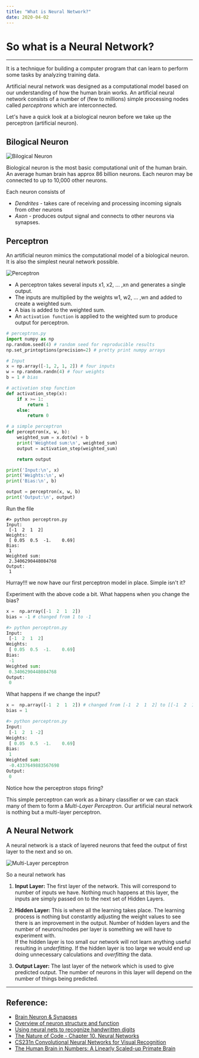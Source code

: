 ```yaml
---
title: "What is Neural Network?"
date: 2020-04-02
---	
```


# So what is a Neural Network?
---

It is a technique for building a computer program that can learn to perform some tasks by analyzing training data.

Artificial neural network was designed as a computational model based on our understanding of how the human brain works.
An artificial neural network consists of a number of (few to millions) simple processing nodes called *perceptrons* which are interconnected.

Let's have a quick look at a biological neuron before we take up the perceptron (artificial neuron).

## Bilogical Neuron

![Bilogical Neuron](/images/c_00/biological_neuron.svg)

Biological neuron is the most basic computational unit of the human brain.
An average human brain has approx 86 billion neurons. Each neuron may be connected to up to 10,000 other neurons.

Each neuron consists of
* *Dendrites* - takes care of receiving and processing incoming signals from other neurons
* *Axon* - produces output signal and connects to other neurons via synapses.

## Perceptron

An artificial neuron mimics the computational model of a biological neuron. It is also the simplest neural network possible.

![Perceptron](/images/c_01/perceptron.png)

* A perceptron takes several inputs x1, x2, ... ,xn and generates a single output.
* The inputs are multiplied by the weights w1, w2, ... ,wn and added to create a weighted sum.
* A bias is added to the weighted sum.
* An `activation function` is applied to the weighted sum to produce output for perceptron.

```python
# perceptron.py
import numpy as np
np.random.seed(4) # random seed for reproducible results
np.set_printoptions(precision=2) # pretty print numpy arrays

# Input
x = np.array([-1, 2, 1, 2]) # four inputs
w = np.random.randn(4) # four weights
b = 1 # bias

# activation step function
def activation_step(x):
    if x >= 1:
        return 1
    else:
        return 0

# a simple perceptron
def perceptron(x, w, b):
    weighted_sum = x.dot(w) + b
    print('Weighted sum:\n', weighted_sum)
    output = activation_step(weighted_sum)

    return output

print('Input:\n', x)
print('Weights:\n', w)
print('Bias:\n', b)

output = perceptron(x, w, b)
print('Output:\n', output)
```

Run the file 

```
#> python perceptron.py
Input:
 [-1  2  1  2]
Weights:
 [ 0.05  0.5  -1.    0.69]
Bias:
 1
Weighted sum:
 2.3406290448084768
Output:
 1
```

Hurray!!! we now have our first perceptron model in place. Simple isn't it?

Experiment with the above code a bit. 
What happens when you change the bias?

```python
x =  np.array([-1  2  1  2])
bias = -1 # changed from 1 to -1
```

```python
#> python perceptron.py
Input:
 [-1  2  1  2]
Weights:
 [ 0.05  0.5  -1.    0.69]
Bias:
 -1
Weighted sum:
 0.3406290448084768
Output:
 0
```

What happens if we change the input?

```python
x =  np.array([-1  2  1  2]) # changed from [-1  2  1  2] to [[-1  2  1  -2]]
bias = 1
```

```python
#> python perceptron.py
Input:
 [-1  2  1 -2]
Weights:
 [ 0.05  0.5  -1.    0.69]
Bias:
 1
Weighted sum:
 -0.4337649883567698
Output:
 0
```

Notice how the perceptron stops firing?

This simple perceptron can work as a binary classifier or we can stack many of them to form a *Multi-Layer Perceptron*.
Our artificial neural network is nothing but a multi-layer perceptron.

## A Neural Network

A neural network is a stack of layered neurons that feed the output of first layer to the next and so on.

![Multi-Layer perceptron](/images/c_01/neural_network_simple.png)

So a neural network has

1. **Input Layer:** The first layer of the network. This will correspond to number of inputs we have. Nothing much happens at this layer, the inputs are simply passed on to the next set of Hidden Layers.
2. **Hidden Layer:** This is where all the learning takes place. The learning process is nothing but constantly adjusting the weight values to see there is an improvement in the output.
Number of hidden layers and the number of neurons/nodes per layer is something we will have to experiment with.\
If the hidden layer is too small our network will not learn anything useful resulting in *underfitting*. If the hidden layer is too large we would end up doing unnecessary calculations and *overfitting* the data.

3. **Output Layer:** The last layer of the network which is used to give predicted output. The number of neurons in this layer will depend on the number of things being predicted.

----
## Reference:

* [Brain Neuron & Synapses](https://human-memory.net/brain-neurons-synapses/)
* [Overview of neuron structure and function](https://www.khanacademy.org/science/biology/human-biology/neuron-nervous-system/a/overview-of-neuron-structure-and-function)
* [Using neural nets to recognize handwritten digits](http://neuralnetworksanddeeplearning.com/index.html)
* [The Nature of Code - Chapter 10. Neural Networks](https://natureofcode.com/book/chapter-10-neural-networks/)
* [CS231n Convolutional Neural Networks for Visual Recognition](http://cs231n.github.io/neural-networks-1/)
* [The Human Brain in Numbers: A Linearly Scaled-up Primate Brain](https://www.ncbi.nlm.nih.gov/pmc/articles/PMC2776484/)